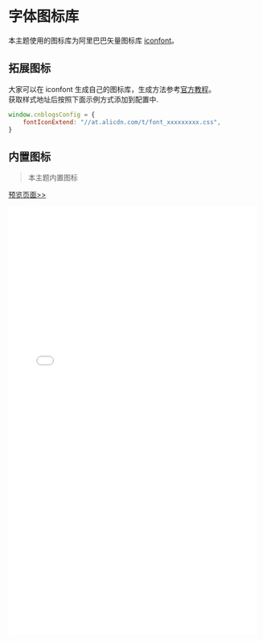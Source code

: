# 字体图标库

本主题使用的图标库为阿里巴巴矢量图标库 [iconfont](https://www.iconfont.cn/)。

## 拓展图标
大家可以在 iconfont 生成自己的图标库，生成方法参考[官方教程](https://www.iconfont.cn/help/detail?spm=a313x.7781069.1998910419.13&helptype=about)。
<br>获取样式地址后按照下面示例方式添加到配置中.

```javascript
window.cnblogsConfig = {
    fontIconExtend: "//at.alicdn.com/t/font_xxxxxxxxx.css",
}
```

## 内置图标

> 本主题内置图标

[预览页面>>](https://fzxiang.github.io/Alson-Cnblogs-Theme/v2/iconfontDemo/demo_index.html)

<iframe  
height=850
width=98%
src="../v2/iconfontDemo/demo_index.html"  
frameborder=0  
allowfullscreen>
</iframe>
